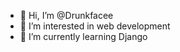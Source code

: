 - 👋 Hi, I’m @Drunkfacee
- 👀 I’m interested in web development
- 🌱 I’m currently learning Django

<!---
Drunkfacee/Drunkfacee is a ✨ special ✨ repository because its `README.md` (this file) appears on your GitHub profile.
You can click the Preview link to take a look at your changes.
--->
